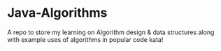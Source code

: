 # Java-Algorithms
A repo to store my learning on Algorithm design &amp; data structures along with example uses of algorithms in popular code kata!
